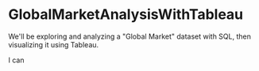 # GlobalMarketAnalysisWithTableau
We'll be exploring and analyzing a "Global Market" dataset with SQL, then visualizing it using Tableau.



I can 
